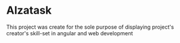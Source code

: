 # Alzatask

This project was create for the sole purpose of displaying project's creator's skill-set in angular and web development
